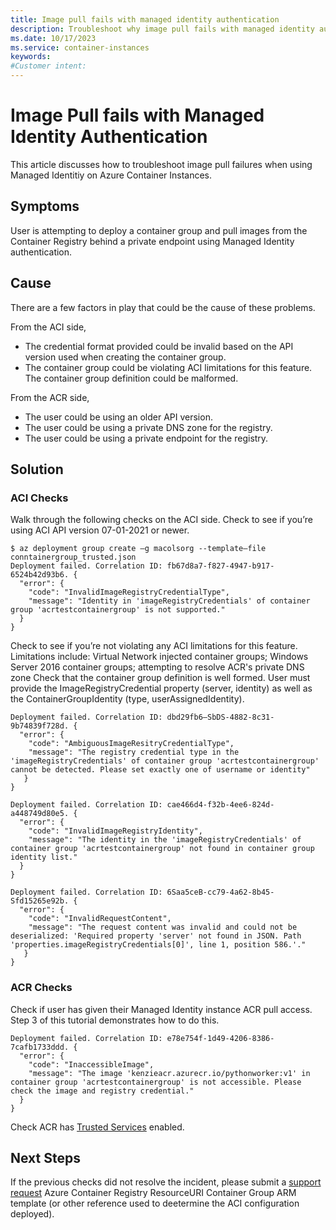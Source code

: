 ```yaml
---
title: Image pull fails with managed identity authentication
description: Troubleshoot why image pull fails with managed identity authentication
ms.date: 10/17/2023
ms.service: container-instances
keywords:
#Customer intent:
---
```

# Image Pull fails with Managed Identity Authentication 

This article discusses how to troubleshoot image pull failures when using Managed Identitiy on Azure Container Instances. 

## Symptoms 

User is attempting to deploy a container group and pull images from the Container Registry behind a private endpoint using Managed Identity authentication. 

## Cause 

There are a few factors in play that could be the cause of these problems.  

From the ACI side, 
- The credential format provided could be invalid based on the API version used when creating the container group.  
- The container group could be violating ACI limitations for this feature. The container group definition could be malformed. 

From the ACR side,  
- The user could be using an older API version.  
- The user could be using a private DNS zone for the registry.  
- The user could be using a private endpoint for the registry.

## Solution 

### ACI Checks 
Walk through the following checks on the ACI side. 
Check to see if you’re using ACI API version 07-01-2021 or newer.  
```
$ az deployment group create —g macolsorg --template—file conntainergroup_trusted.json 
Deployment failed. Correlation ID: fb67d8a7-f827-4947-b917-6524b42d93b6. { 
  "error": { 
    "code": "InvalidImageRegistryCredentialType", 
    "message": "Identity in 'imageRegistryCredentials' of container group 'acrtestcontainergroup' is not supported." 
  } 
} 
```
Check to see if you’re not violating any ACI limitations for this feature. Limitations include: Virtual Network injected container groups; Windows Server 2016 container groups; attempting to resolve ACR's private DNS zone 
Check that the container group definition is well formed. User must provide the ImageRegistryCredential property  (server, identity) as well as the ContainerGroupIdentity  (type, userAssignedIdentity). 
```
Deployment failed. Correlation ID: dbd29fb6—SbDS-4882-8c31-9b74839f728d. { 
  "error": { 
    "code": "AmbiguousImageResitryCredentialType", 
    "message": "The registry credential type in the 'imageRegistryCredentials' of container group 'acrtestcontainergroup' cannot be detected. Please set exactly one of username or identity" 
   } 
} 
```
```
Deployment failed. Correlation ID: cae466d4-f32b-4ee6-824d-a448749d80e5. { 
  "error": { 
    "code": "InvalidImageRegistryIdentity", 
    "message": "The identity in the 'imageRegistryCredentials' of container group 'acrtestcontainergroup' not found in container group identity list." 
  } 
} 
```
```
Deployment failed. Correlation ID: 6Saa5ceB-cc79-4a62-8b45-Sfd15265e92b. { 
  "error": { 
    "code": "InvalidRequestContent", 
    "message": "The request content was invalid and could not be deserialized: 'Required property 'server' not found in JSON. Path 'properties.imageRegistryCredentials[0]', line 1, position 586.'." 
   } 
}
```
### ACR Checks 
Check if user has given their Managed Identity instance ACR pull access. Step 3 of this tutorial  demonstrates how to do this. 
```
Deployment failed. Correlation ID: e78e754f-1d49-4206-8386-7cafb1733ddd. { 
  "error": { 
    "code": "InaccessibleImage", 
    "message": "The image 'kenzieacr.azurecr.io/pythonworker:v1' in container group 'acrtestcontainergroup' is not accessible. Please check the image and registry credential." 
  } 
} 
```
Check ACR has [Trusted Services](https://learn.microsoft.com/azure/container-registry/allow-access-trusted-services) enabled. 

## Next Steps 
If the previous checks did not resolve the incident, please submit a [support request](https://portal.azure.com/#blade/Microsoft_Azure_Support/HelpAndSupportBlade/newsupportrequest) 
Azure Container Registry ResourceURI 
Container Group ARM template (or other reference used to deetermine the ACI configuration deployed). 
